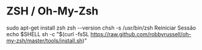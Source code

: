 # ZSH / Oh-My-Zsh

sudo apt-get install zsh
zsh --version
chsh -s /usr/bin/zsh
Reiniciar Sessão
echo $SHELL
sh -c "$(curl -fsSL https://raw.github.com/robbyrussell/oh-my-zsh/master/tools/install.sh)"
